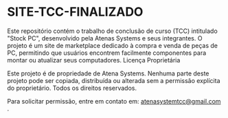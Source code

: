 # SITE-TCC-FINALIZADO
Este repositório contém o trabalho de conclusão de curso (TCC) intitulado "Stock PC", desenvolvido pela Atenas Systems e seus integrantes. O projeto é um site de marketplace dedicado à compra e venda de peças de PC, permitindo que usuários encontrem facilmente componentes para montar ou atualizar seus computadores. 
Licença Proprietária

Este projeto é de propriedade de Atena Systems. 
Nenhuma parte deste projeto pode ser copiada, distribuída ou alterada sem a permissão explícita do proprietário. Todos os direitos reservados.

Para solicitar permissão, entre em contato em: atenasystemtcc@gmail.com
.
